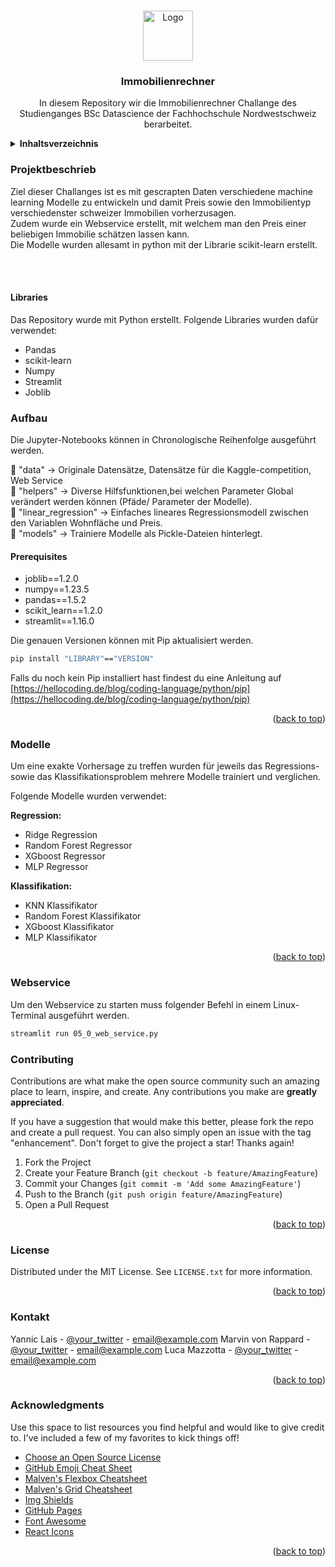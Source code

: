 <!-- Improved compatibility of back to top link: See: github-link -->
<a name="readme-top"></a>

<!-- logo einfügen mit Ordner namens "images" -->
<br />
<div align="center">
  <a href="https://github.com/othneildrew/Best-README-Template">
    <img src="images/logo.png" alt="Logo" width="80" height="80">
  </a>

  <h3 align="center">Immobilienrechner</h3>

  <p align="center">
    In diesem Repository wir die Immobilienrechner Challange des Studienganges BSc Datascience der Fachhochschule Nordwestschweiz berarbeitet.
    <br />
  </p>
</div>



<!-- TABLE OF CONTENTS -->
<details>
  <summary><b>Inhaltsverzeichnis</b></summary>
  <ol>
    <li>
      <a href="#projektbeschrieb">Projektbeschrieb</a>
      <ul>
        <li><a href="#libraries">Libraries</a></li>
      </ul>
    </li>
    <li>
      <a href="#aufbau">Aufbau</a>
      <ul>
        <li><a href="#prerequisites">Prerequisites</a></li>
      </ul>
    </li>
    <li><a href="#modelle">Modelle</a></li>
    <li><a href="#webservice">Webservice</a></li>
    <li><a href="#contributing">Contributing</a></li>
    <li><a href="#kontakt">Kontakt</a></li>
    <li><a href="#acknowledgments">Acknowledgments</a></li>
  </ol>
</details>



<!-- PROJEKTBESCHRIEB -->
### Projektbeschrieb
Ziel dieser Challanges ist es mit gescrapten Daten verschiedene machine learning Modelle zu entwickeln und damit Preis sowie den Immobilientyp verschiedenster schweizer Immobilien vorherzusagen.
<br />
Zudem wurde ein Webservice erstellt, mit welchem man den Preis einer beliebigen Immobilie schätzen lassen kann.
<br />
Die Modelle wurden allesamt in python mit der Librarie scikit-learn erstellt.
<br />

<br />

<br />

#### Libraries

Das Repository wurde mit Python erstellt.
Folgende Libraries wurden dafür verwendet:

* Pandas
* scikit-learn
* Numpy
* Streamlit
* Joblib



<!-- AUFBAU -->
### Aufbau
Die Jupyter-Notebooks können in Chronologische Reihenfolge ausgeführt werden.

:file_folder: "data" -> Originale Datensätze, Datensätze für die Kaggle-competition, Web Service  <br />
:file_folder: "helpers" -> Diverse Hilfsfunktionen,bei welchen Parameter Global verändert werden können (Pfäde/ Parameter der Modelle).<br />
:file_folder: "linear_regression" -> Einfaches lineares Regressionsmodell zwischen den Variablen Wohnfläche und Preis. <br />
:file_folder: "models" -> Trainiere Modelle als Pickle-Dateien hinterlegt. <br />

#### Prerequisites

* joblib==1.2.0
* numpy==1.23.5
* pandas==1.5.2
* scikit_learn==1.2.0
* streamlit==1.16.0

Die genauen Versionen können mit Pip aktualisiert werden.

   ```sh
   pip install "LIBRARY"=="VERSION"
   ```

Falls du noch kein Pip installiert hast findest du eine Anleitung auf [https://hellocoding.de/blog/coding-language/python/pip](https://hellocoding.de/blog/coding-language/python/pip)




<p align="right">(<a href="#readme-top">back to top</a>)</p>



<!-- MODELLE -->
### Modelle
Um eine exakte Vorhersage zu treffen wurden für jeweils das Regressions- sowie das Klassifikationsproblem mehrere Modelle trainiert und verglichen.


Folgende Modelle wurden verwendet:

<b>Regression:</b>
* Ridge Regression
* Random Forest Regressor
* XGboost Regressor
* MLP Regressor

<b>Klassifikation:</b>
* KNN Klassifikator
* Random Forest Klassifikator
* XGboost Klassifikator
* MLP Klassifikator


<p align="right">(<a href="#readme-top">back to top</a>)</p>


<!-- WEBSERVICE -->
### Webservice
Um den Webservice zu starten muss folgender Befehl in einem Linux-Terminal ausgeführt werden.

   ```sh
   streamlit run 05_0_web_service.py
   ```
   

<!-- CONTRIBUTING -->
### Contributing

Contributions are what make the open source community such an amazing place to learn, inspire, and create. Any contributions you make are **greatly appreciated**.

If you have a suggestion that would make this better, please fork the repo and create a pull request. You can also simply open an issue with the tag "enhancement".
Don't forget to give the project a star! Thanks again!

1. Fork the Project
2. Create your Feature Branch (`git checkout -b feature/AmazingFeature`)
3. Commit your Changes (`git commit -m 'Add some AmazingFeature'`)
4. Push to the Branch (`git push origin feature/AmazingFeature`)
5. Open a Pull Request

<p align="right">(<a href="#readme-top">back to top</a>)</p>



<!-- LICENSE -->
### License

Distributed under the MIT License. See `LICENSE.txt` for more information.

<p align="right">(<a href="#readme-top">back to top</a>)</p>



<!-- KONTAKT -->
### Kontakt

Yannic Lais - [@your_twitter](https://twitter.com/your_username) - email@example.com
Marvin von Rappard - [@your_twitter](https://twitter.com/your_username) - email@example.com
Luca Mazzotta - [@your_twitter](https://twitter.com/your_username) - email@example.com

<p align="right">(<a href="#readme-top">back to top</a>)</p>



<!-- ACKNOWLEDGMENTS -->
### Acknowledgments

Use this space to list resources you find helpful and would like to give credit to. I've included a few of my favorites to kick things off!

* [Choose an Open Source License](https://choosealicense.com)
* [GitHub Emoji Cheat Sheet](https://www.webpagefx.com/tools/emoji-cheat-sheet)
* [Malven's Flexbox Cheatsheet](https://flexbox.malven.co/)
* [Malven's Grid Cheatsheet](https://grid.malven.co/)
* [Img Shields](https://shields.io)
* [GitHub Pages](https://pages.github.com)
* [Font Awesome](https://fontawesome.com)
* [React Icons](https://react-icons.github.io/react-icons/search)

<p align="right">(<a href="#readme-top">back to top</a>)</p>
